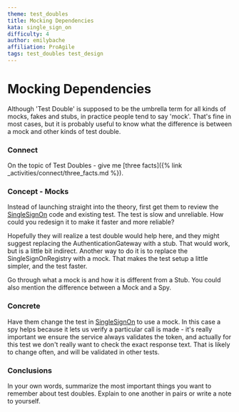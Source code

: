 ```yaml
---
theme: test_doubles
title: Mocking Dependencies
kata: single_sign_on
difficulty: 4
author: emilybache
affiliation: ProAgile
tags: test_doubles test_design
---
```


# Mocking Dependencies
Although 'Test Double' is supposed to be the umbrella term for all kinds of mocks, fakes and stubs, in practice people tend to say 'mock'. That's fine in most cases, but it is probably useful to know what the difference is between a mock and other kinds of test double.

### Connect 
On the topic of Test Doubles - give me [three facts]({% link _activities/connect/three_facts.md %}).

### Concept - Mocks
Instead of launching straight into the theory, first get them to review the [SingleSignOn](https://github.com/emilybache/Single-Sign-On-Kata) code and existing test. The test is slow and unreliable. How could you redesign it to make it faster and more reliable?

Hopefully they will realize a test double would help here, and they might suggest replacing the AuthenticationGateway with a stub. That would work, but is a little bit indirect. Another way to do it is to replace the SingleSignOnRegistry with a mock. That makes the test setup a little simpler, and the test faster.

Go through what a mock is and how it is different from a Stub. You could also mention the difference between a Mock and a Spy. 

### Concrete
Have them change the test in [SingleSignOn](https://github.com/emilybache/Single-Sign-On-Kata) to use a mock. In this case a spy helps because it lets us verify a particular call is made - it's really important we ensure the service always validates the token, and actually for this test we don't really want to check the exact response text. That is likely to change often, and will be validated in other tests.


### Conclusions
In your own words, summarize the most important things you want to remember about test doubles. Explain to one another in pairs or write a note to yourself.

